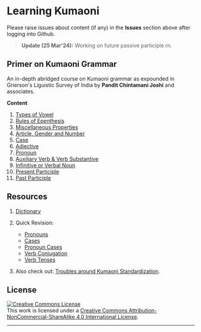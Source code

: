 # Learning Kumaoni
Please raise issues about content (if any) in the **Issues** section above after logging into Github.
> **Update (25 Mar'24):** Working on future passive participle rn.

## Primer on Kumaoni Grammar
An in-depth abridged course on Kumaoni grammar as expounded in Grierson's Liguistic Survey of India by <b>Pandit Chintamani Joshi</b> and associates.

<b>Content</b>

1. [Types of Vowel](/major/1_VowelTypes.md)
2. [Rules of Epenthesis](/major/2_Epenthesis.md)
3. [Miscellaneous Properties](/major/3_Miscellaneous.md)
4. [Article, Gender and Number](/major/4_ArticleGenderNumber.md)
5. [Case](/major/5_Cases.md)
6. [Adjective](/major/6_Adjectives.md)
7. [Pronoun](/major/7_Pronouns.md)
8. [Auxiliary Verb & Verb Substantive](/major/8_AuxiliaryVerbs.md)
9. [Infinitive or Verbal Noun](/major/9_Infinitive.md)
10. [Present Participle](/major/10_PresentParticiple.md)
11. [Past Participle](/major/11_PastParticiple.md)

## Resources
1. [Dictionary](/rsrc/0_Dictionary.md) 

2. Quick Revision:
   - [Pronouns](/rsrc/1_Pronouns.md)
   - [Cases](/rsrc/2_Cases.md)
   - [Pronoun Cases](/rsrc/3_PronounCases.md)
   - [Verb Conjugation](/rsrc/4_VerbConjugation.md)
   - [Verb Tenses](/rsrc/5_VerbTenses.md)

3. Also check out: [Troubles around Kumaoni Standardization](/rsrc/TroublingDilemma.md).

## License
<a rel="license" href="http://creativecommons.org/licenses/by-nc-sa/4.0/"><img alt="Creative Commons License" style="border-width:0" src="https://i.creativecommons.org/l/by-nc-sa/4.0/88x31.png" /></a><br />This work is licensed under a <a rel="license" href="http://creativecommons.org/licenses/by-nc-sa/4.0/">Creative Commons Attribution-NonCommercial-ShareAlike 4.0 International License</a>.

---